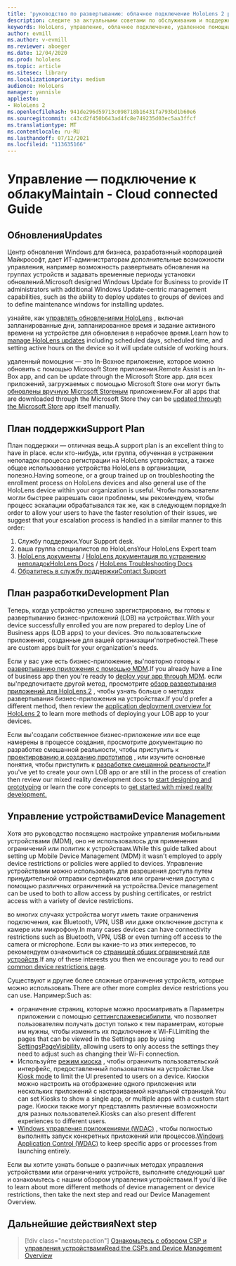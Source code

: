 ```yaml
---
title: 'руководство по развертыванию: облачное подключение HoloLens 2 развертывание в масштабе с помощью удаленного помощника — обслуживание'
description: следите за актуальными советами по обслуживанию и поддержке HoloLens устройств в сети, подключенной к облаку.
keywords: HoloLens, управление, облачное подключение, удаленное помощник, AAD, Azure AD, MDM, управление мобильными устройствами
author: evmill
ms.author: v-evmill
ms.reviewer: aboeger
ms.date: 12/04/2020
ms.prod: hololens
ms.topic: article
ms.sitesec: library
ms.localizationpriority: medium
audience: HoloLens
manager: yannisle
appliesto:
- HoloLens 2
ms.openlocfilehash: 941de296d59713c098718b16431fa793bd1b60e6
ms.sourcegitcommit: c43cd2f450b643ad4fc8e749235d03ec5aa3ffcf
ms.translationtype: MT
ms.contentlocale: ru-RU
ms.lasthandoff: 07/12/2021
ms.locfileid: "113635166"
---
```

# <a name="maintain---cloud-connected-guide"></a><span data-ttu-id="1880a-104">Управление — подключение к облаку</span><span class="sxs-lookup"><span data-stu-id="1880a-104">Maintain - Cloud connected Guide</span></span>

## <a name="updates"></a><span data-ttu-id="1880a-105">Обновления</span><span class="sxs-lookup"><span data-stu-id="1880a-105">Updates</span></span>

<span data-ttu-id="1880a-106">Центр обновления Windows для бизнеса, разработанный корпорацией Майкрософт, дает ИТ-администраторам дополнительные возможности управления, например возможность развертывать обновления на группах устройств и задавать временные периоды установки обновлений.</span><span class="sxs-lookup"><span data-stu-id="1880a-106">Microsoft designed Windows Update for Business to provide IT administrators with additional Windows Update-centric management capabilities, such as the ability to deploy updates to groups of devices and to define maintenance windows for installing updates.</span></span>

<span data-ttu-id="1880a-107">узнайте, как [управлять обновлениями HoloLens](/hololens/hololens-updates) , включая запланированные дни, запланированное время и задание активного времени на устройстве для обновления в нерабочее время.</span><span class="sxs-lookup"><span data-stu-id="1880a-107">Learn how to [manage HoloLens updates](/hololens/hololens-updates) including scheduled days, scheduled time, and setting active hours on the device so it will update outside of working hours.</span></span>

<span data-ttu-id="1880a-108">удаленный помощник — это In-Boxное приложение, которое можно обновить с помощью Microsoft Store приложения.</span><span class="sxs-lookup"><span data-stu-id="1880a-108">Remote Assist is an In-Box app, and can be update through the Microsoft Store app.</span></span> <span data-ttu-id="1880a-109">для всех приложений, загружаемых с помощью Microsoft Store они могут быть [обновлены вручную Microsoft Storeным](/hololens/holographic-store-apps#update-apps) приложением.</span><span class="sxs-lookup"><span data-stu-id="1880a-109">For all apps that are downloaded through the Microsoft Store they can be [updated through the Microsoft Store](/hololens/holographic-store-apps#update-apps) app itself manually.</span></span>

## <a name="support-plan"></a><span data-ttu-id="1880a-110">План поддержки</span><span class="sxs-lookup"><span data-stu-id="1880a-110">Support Plan</span></span>

<span data-ttu-id="1880a-111">План поддержки — отличная вещь.</span><span class="sxs-lookup"><span data-stu-id="1880a-111">A support plan is an excellent thing to have in place.</span></span> <span data-ttu-id="1880a-112">если кто-нибудь, или группа, обученная в устранении неполадок процесса регистрации на HoloLens устройствах, а также общее использование устройства HoloLens в организации, полезно.</span><span class="sxs-lookup"><span data-stu-id="1880a-112">Having someone, or a group trained up on troubleshooting the enrollment process on HoloLens devices and also general use of the HoloLens device within your organization is useful.</span></span> <span data-ttu-id="1880a-113">Чтобы пользователи могли быстрее разрешать свои проблемы, мы рекомендуем, чтобы процесс эскалации обрабатывался так же, как в следующем порядке:</span><span class="sxs-lookup"><span data-stu-id="1880a-113">In order to allow your users to have the faster resolution of their issues, we suggest that your escalation process is handled in a similar manner to this order:</span></span>

1. <span data-ttu-id="1880a-114">Службу поддержки.</span><span class="sxs-lookup"><span data-stu-id="1880a-114">Your Support desk.</span></span>
2. <span data-ttu-id="1880a-115">ваша группа специалистов по HoloLens</span><span class="sxs-lookup"><span data-stu-id="1880a-115">Your HoloLens Expert team</span></span>
3. <span data-ttu-id="1880a-116">[HoloLens документы](/hololens/)  /  [HoloLens документация по устранению неполадок](/hololens/hololens-troubleshooting)</span><span class="sxs-lookup"><span data-stu-id="1880a-116">[HoloLens Docs](/hololens/) / [HoloLens Troubleshooting Docs](/hololens/hololens-troubleshooting)</span></span>
4. [<span data-ttu-id="1880a-117">Обратитесь в службу поддержки</span><span class="sxs-lookup"><span data-stu-id="1880a-117">Contact Support</span></span>](https://support.serviceshub.microsoft.com/supportforbusiness/create?sapId=e9391227-fa6d-927b-0fff-f96288631b8f)

## <a name="development-plan"></a><span data-ttu-id="1880a-118">План разработки</span><span class="sxs-lookup"><span data-stu-id="1880a-118">Development Plan</span></span>

<span data-ttu-id="1880a-119">Теперь, когда устройство успешно зарегистрировано, вы готовы к развертыванию бизнес-приложений (LOB) на устройствах.</span><span class="sxs-lookup"><span data-stu-id="1880a-119">With your device successfully enrolled you are now prepared to deploy Line of Business apps (LOB apps) to your devices.</span></span> <span data-ttu-id="1880a-120">Это пользовательские приложения, созданные для вашей организации&#39;потребностей.</span><span class="sxs-lookup"><span data-stu-id="1880a-120">These are custom apps built for your organization&#39;s needs.</span></span>

<span data-ttu-id="1880a-121">Если у вас уже есть бизнес-приложение, вы&#39;повторно готовы к [развертыванию приложения с помощью MDM](/hololens/app-deploy-intune).</span><span class="sxs-lookup"><span data-stu-id="1880a-121">If you already have a line of business app then you&#39;re ready to [deploy your app through MDM](/hololens/app-deploy-intune).</span></span> <span data-ttu-id="1880a-122">если вы&#39;предпочитаете другой метод, просмотрите [обзор развертывания приложений для HoloLens 2](/hololens/app-deploy-overview) , чтобы узнать больше о методах развертывания бизнес-приложения на устройствах.</span><span class="sxs-lookup"><span data-stu-id="1880a-122">If you&#39;d prefer a different method, then review the [application deployment overview for HoloLens 2](/hololens/app-deploy-overview) to learn more methods of deploying your LOB app to your devices.</span></span>

<span data-ttu-id="1880a-123">Если вы&#39;создали собственное бизнес-приложение или все еще намерены в процессе создания, просмотрите документацию по разработке смешанной реальности, чтобы приступить к [проектированию и созданию прототипов](/windows/mixed-reality/design/design) , или изучите основные понятия, чтобы приступить к [разработке смешанной реальности.](/windows/mixed-reality/discover/get-started-with-mr)</span><span class="sxs-lookup"><span data-stu-id="1880a-123">If you&#39;ve yet to create your own LOB app or are still in the process of creation then review our mixed reality development docs to [start designing and prototyping](/windows/mixed-reality/design/design) or learn the core concepts to [get started with mixed reality development.](/windows/mixed-reality/discover/get-started-with-mr)</span></span>

## <a name="device-management"></a><span data-ttu-id="1880a-124">Управление устройствами</span><span class="sxs-lookup"><span data-stu-id="1880a-124">Device Management</span></span> 

<span data-ttu-id="1880a-125">Хотя это руководство посвящено настройке управления мобильными устройствами (MDM), оно не использовалось для применения ограничений или политик к устройствам.</span><span class="sxs-lookup"><span data-stu-id="1880a-125">While this guide talked about setting up Mobile Device Management (MDM) it wasn't employed to apply device restrictions or policies were applied to devices.</span></span> <span data-ttu-id="1880a-126">Управление устройствами можно использовать для разрешения доступа путем принудительной отправки сертификатов или ограничения доступа с помощью различных ограничений на устройства.</span><span class="sxs-lookup"><span data-stu-id="1880a-126">Device management can be used to both to allow access by pushing certificates, or restrict access with a variety of device restrictions.</span></span> 

<span data-ttu-id="1880a-127">во многих случаях устройства могут иметь такие ограничения подключения, как Bluetooth, VPN, USB или даже отключение доступа к камере или микрофону.</span><span class="sxs-lookup"><span data-stu-id="1880a-127">In many cases devices can have connectivity restrictions such as Bluetooth, VPN, USB or even turning off access to the camera or microphone.</span></span> <span data-ttu-id="1880a-128">Если вы какие-то из этих интересов, то рекомендуем ознакомиться со [страницей общих ограничений для устройств](hololens-common-device-restrictions.md).</span><span class="sxs-lookup"><span data-stu-id="1880a-128">If any of these interests you then we encourage you to read our [common device restrictions page](hololens-common-device-restrictions.md).</span></span>

<span data-ttu-id="1880a-129">Существуют и другие более сложные ограничения устройств, которые можно использовать.</span><span class="sxs-lookup"><span data-stu-id="1880a-129">There are other more complex device restrictions you can use.</span></span> <span data-ttu-id="1880a-130">Например:</span><span class="sxs-lookup"><span data-stu-id="1880a-130">Such as:</span></span>

- <span data-ttu-id="1880a-131">ограничение страниц, которые можно просматривать в Параметры приложении с помощью [сеттингспажевисибилити](settings-uri-list.md), что позволяет пользователям получать доступ только к тем параметрам, которые им нужны, чтобы изменить их подключение к Wi-Fi.</span><span class="sxs-lookup"><span data-stu-id="1880a-131">Limiting the pages that can be viewed in the Settings app by using [SettingsPageVisibility](settings-uri-list.md), allowing users to only access the settings they need to adjust such as changing their Wi-Fi connection.</span></span>
- <span data-ttu-id="1880a-132">Используйте [режим киоска](hololens-kiosk.md) , чтобы ограничить пользовательский интерфейс, предоставленный пользователям на устройстве.</span><span class="sxs-lookup"><span data-stu-id="1880a-132">Use [Kiosk mode](hololens-kiosk.md) to limit the UI presented to users on a device.</span></span> <span data-ttu-id="1880a-133">Киоски можно настроить на отображение одного приложения или нескольких приложений с настраиваемой начальной страницей.</span><span class="sxs-lookup"><span data-stu-id="1880a-133">You can set Kiosks to show a single app, or multiple apps with a custom start page.</span></span> <span data-ttu-id="1880a-134">Киоски также могут представлять различные возможности для разных пользователей.</span><span class="sxs-lookup"><span data-stu-id="1880a-134">Kiosks can also present different experiences to different users.</span></span>  
- <span data-ttu-id="1880a-135">[Windows управления приложениями (WDAC)](windows-defender-application-control-wdac.md) , чтобы полностью выполнять запуск конкретных приложений или процессов.</span><span class="sxs-lookup"><span data-stu-id="1880a-135">[Windows Application Control (WDAC)](windows-defender-application-control-wdac.md) to keep specific apps or processes from launching entirely.</span></span>

<span data-ttu-id="1880a-136">Если вы хотите узнать больше о различных методах управления устройствами или ограничениях устройств, выполните следующий шаг и ознакомьтесь с нашим обзором управления устройствами.</span><span class="sxs-lookup"><span data-stu-id="1880a-136">If you'd like to learn about more different methods of device management or device restrictions, then take the next step and read our Device Management Overview.</span></span>

## <a name="next-step"></a><span data-ttu-id="1880a-137">Дальнейшие действия</span><span class="sxs-lookup"><span data-stu-id="1880a-137">Next step</span></span>

> [!div class="nextstepaction"]
> [<span data-ttu-id="1880a-138">Ознакомьтесь с обзором CSP и управления устройствами</span><span class="sxs-lookup"><span data-stu-id="1880a-138">Read the CSPs and Device Management Overview</span></span>](hololens-csp-policy-overview.md)